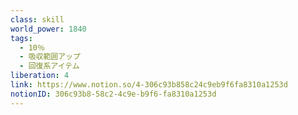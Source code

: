 ```yaml
---
class: skill
world_power: 1840
tags:
  - 10％
  - 吸収範囲アップ
  - 回復系アイテム
liberation: 4
link: https://www.notion.so/4-306c93b858c24c9eb9f6fa8310a1253d
notionID: 306c93b8-58c2-4c9e-b9f6-fa8310a1253d
---
```

